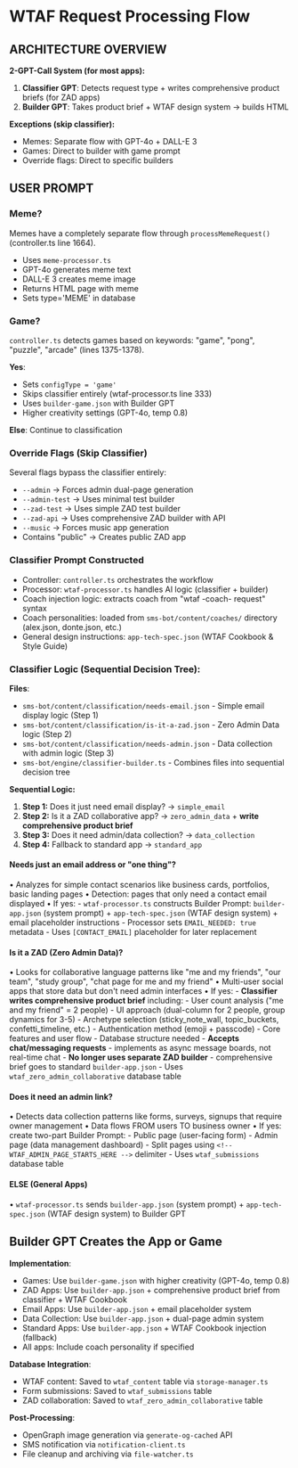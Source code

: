 # WTAF Request Processing Flow

## ARCHITECTURE OVERVIEW
**2-GPT-Call System (for most apps):**
1. **Classifier GPT**: Detects request type + writes comprehensive product briefs (for ZAD apps)
2. **Builder GPT**: Takes product brief + WTAF design system → builds HTML

**Exceptions (skip classifier):**
- Memes: Separate flow with GPT-4o + DALL-E 3
- Games: Direct to builder with game prompt
- Override flags: Direct to specific builders

## USER PROMPT

### Meme?
Memes have a completely separate flow through `processMemeRequest()` (controller.ts line 1664).
- Uses `meme-processor.ts` 
- GPT-4o generates meme text
- DALL-E 3 creates meme image
- Returns HTML page with meme
- Sets type='MEME' in database

### Game?
`controller.ts` detects games based on keywords: "game", "pong", "puzzle", "arcade" (lines 1375-1378).

**Yes**: 
- Sets `configType = 'game'`
- Skips classifier entirely (wtaf-processor.ts line 333)
- Uses `builder-game.json` with Builder GPT
- Higher creativity settings (GPT-4o, temp 0.8)

**Else**: Continue to classification

### Override Flags (Skip Classifier)
Several flags bypass the classifier entirely:
- `--admin` → Forces admin dual-page generation
- `--admin-test` → Uses minimal test builder
- `--zad-test` → Uses simple ZAD test builder
- `--zad-api` → Uses comprehensive ZAD builder with API
- `--music` → Forces music app generation
- Contains "public" → Creates public ZAD app

### Classifier Prompt Constructed
- Controller: `controller.ts` orchestrates the workflow
- Processor: `wtaf-processor.ts` handles AI logic (classifier + builder)
- Coach injection logic: extracts coach from "wtaf -coach- request" syntax
- Coach personalities: loaded from `sms-bot/content/coaches/` directory (alex.json, donte.json, etc.)
- General design instructions: `app-tech-spec.json` (WTAF Cookbook & Style Guide)

### Classifier Logic (Sequential Decision Tree):
**Files**: 
- `sms-bot/content/classification/needs-email.json` - Simple email display logic (Step 1)
- `sms-bot/content/classification/is-it-a-zad.json` - Zero Admin Data logic (Step 2)
- `sms-bot/content/classification/needs-admin.json` - Data collection with admin logic (Step 3)
- `sms-bot/engine/classifier-builder.ts` - Combines files into sequential decision tree

**Sequential Logic:**
1. **Step 1:** Does it just need email display? → `simple_email`
2. **Step 2:** Is it a ZAD collaborative app? → `zero_admin_data` + **write comprehensive product brief**
3. **Step 3:** Does it need admin/data collection? → `data_collection` 
4. **Step 4:** Fallback to standard app → `standard_app`

#### Needs just an email address or "one thing"?
   • Analyzes for simple contact scenarios like business cards, portfolios, basic landing pages
   • Detection: pages that only need a contact email displayed
   • If yes:
      - `wtaf-processor.ts` constructs Builder Prompt: `builder-app.json` (system prompt) + `app-tech-spec.json` (WTAF design system) + email placeholder instructions
      - Processor sets `EMAIL_NEEDED: true` metadata
      - Uses `[CONTACT_EMAIL]` placeholder for later replacement

#### Is it a ZAD (Zero Admin Data)?
   • Looks for collaborative language patterns like "me and my friends", "our team", "study group", "chat page for me and my friend"
   • Multi-user social apps that store data but don't need admin interfaces
   • If yes:
      - **Classifier writes comprehensive product brief** including:
        - User count analysis ("me and my friend" = 2 people)
        - UI approach (dual-column for 2 people, group dynamics for 3-5)
        - Archetype selection (sticky_note_wall, topic_buckets, confetti_timeline, etc.)
        - Authentication method (emoji + passcode)
        - Core features and user flow
        - Database structure needed
      - **Accepts chat/messaging requests** - implements as async message boards, not real-time chat
      - **No longer uses separate ZAD builder** - comprehensive brief goes to standard `builder-app.json`
      - Uses `wtaf_zero_admin_collaborative` database table

#### Does it need an admin link?
   • Detects data collection patterns like forms, surveys, signups that require owner management
   • Data flows FROM users TO business owner
   • If yes: create two-part Builder Prompt:
      - Public page (user-facing form)
      - Admin page (data management dashboard) 
      - Split pages using `<!-- WTAF_ADMIN_PAGE_STARTS_HERE -->` delimiter
      - Uses `wtaf_submissions` database table

#### ELSE (General Apps)
   • `wtaf-processor.ts` sends `builder-app.json` (system prompt) + `app-tech-spec.json` (WTAF design system) to Builder GPT

## Builder GPT Creates the App or Game

**Implementation**:
- Games: Use `builder-game.json` with higher creativity (GPT-4o, temp 0.8)
- ZAD Apps: Use `builder-app.json` + comprehensive product brief from classifier + WTAF Cookbook
- Email Apps: Use `builder-app.json` + email placeholder system
- Data Collection: Use `builder-app.json` + dual-page admin system
- Standard Apps: Use `builder-app.json` + WTAF Cookbook injection (fallback)
- All apps: Include coach personality if specified

**Database Integration**:
- WTAF content: Saved to `wtaf_content` table via `storage-manager.ts`
- Form submissions: Saved to `wtaf_submissions` table  
- ZAD collaboration: Saved to `wtaf_zero_admin_collaborative` table

**Post-Processing**:
- OpenGraph image generation via `generate-og-cached` API
- SMS notification via `notification-client.ts`
- File cleanup and archiving via `file-watcher.ts`